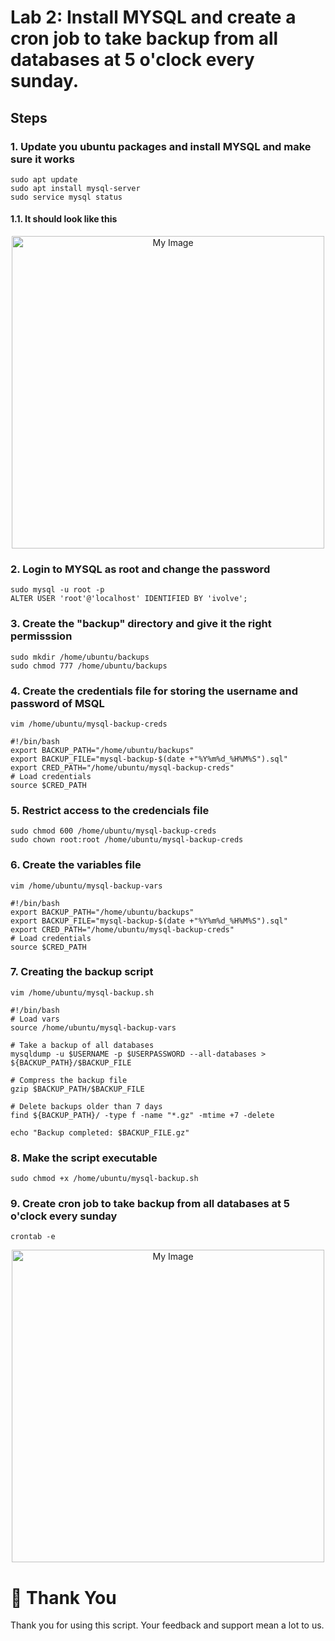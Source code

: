 # Lab 2:  Install MYSQL and create a cron job to take backup from all databases at 5 o'clock every sunday.
## Steps
### 1. Update you ubuntu packages and install MYSQL and make sure it works 
```
sudo apt update
sudo apt install mysql-server
sudo service mysql status
```
#### 1.1. It should look like this
<div align="center">
  <img src="iVolve-Internship/Linux/lab2/mysql-works.png" alt="My Image" width="500">
</div>

### 2. Login to MYSQL as root and change the password 
```
sudo mysql -u root -p
ALTER USER 'root'@'localhost' IDENTIFIED BY 'ivolve';
```
### 3. Create the "backup" directory and give it the right permisssion
```
sudo mkdir /home/ubuntu/backups
sudo chmod 777 /home/ubuntu/backups 
```
### 4. Create the credentials file for storing the username and password of MSQL
```
vim /home/ubuntu/mysql-backup-creds
```
```
#!/bin/bash
export BACKUP_PATH="/home/ubuntu/backups"
export BACKUP_FILE="mysql-backup-$(date +"%Y%m%d_%H%M%S").sql"
export CRED_PATH="/home/ubuntu/mysql-backup-creds"
# Load credentials
source $CRED_PATH
```
### 5. Restrict access to the credencials file
```
sudo chmod 600 /home/ubuntu/mysql-backup-creds
sudo chown root:root /home/ubuntu/mysql-backup-creds
```
### 6. Create the variables file
```
vim /home/ubuntu/mysql-backup-vars
```
```
#!/bin/bash
export BACKUP_PATH="/home/ubuntu/backups"
export BACKUP_FILE="mysql-backup-$(date +"%Y%m%d_%H%M%S").sql"
export CRED_PATH="/home/ubuntu/mysql-backup-creds"
# Load credentials
source $CRED_PATH
```
### 7. Creating the backup script
```
vim /home/ubuntu/mysql-backup.sh
```
```
#!/bin/bash
# Load vars
source /home/ubuntu/mysql-backup-vars

# Take a backup of all databases
mysqldump -u $USERNAME -p $USERPASSWORD --all-databases > ${BACKUP_PATH}/$BACKUP_FILE

# Compress the backup file
gzip $BACKUP_PATH/$BACKUP_FILE

# Delete backups older than 7 days
find ${BACKUP_PATH}/ -type f -name "*.gz" -mtime +7 -delete

echo "Backup completed: $BACKUP_FILE.gz"
```
### 8. Make the script executable
```
sudo chmod +x /home/ubuntu/mysql-backup.sh
```
### 9. Create cron job to take backup from all databases at 5 o'clock every sunday
```
crontab -e
```
<div align="center">
  <img src="iVolve-Internship/Linux/lab2/cron-job.png" alt="My Image" width="500">
</div>

# 🙏 Thank You
Thank you for using this script. Your feedback and support mean a lot to us.
